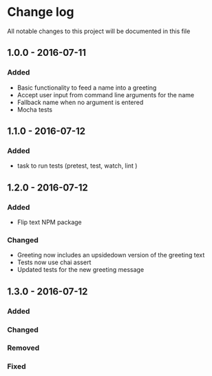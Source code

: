 # Change log
All notable changes to this project will be documented in this file

## 1.0.0 - 2016-07-11
### Added
- Basic functionality to feed a name into a greeting
- Accept user input from command line arguments for the name
- Fallback name when no argument is entered
- Mocha tests

## 1.1.0 - 2016-07-12
### Added
- task to run tests (pretest, test, watch, lint )

## 1.2.0 - 2016-07-12
### Added
- Flip text NPM package
### Changed
- Greeting now includes an upsidedown version of the greeting text
- Tests now use chai assert
- Updated tests for the new greeting message

## 1.3.0 - 2016-07-12
### Added
### Changed
### Removed
### Fixed
